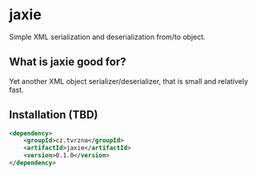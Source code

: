 # jaxie
Simple XML serialization and deserialization from/to object.

## What is jaxie good for?
Yet another XML object serializer/deserializer, that is small and relatively fast.

## Installation (TBD)
```xml
<dependency>
    <groupId>cz.tvrzna</groupId>
    <artifactId>jaxie</artifactId>
    <version>0.1.0</version>
</dependency>
```